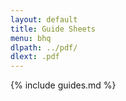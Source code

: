 ```yaml
---
layout: default
title: Guide Sheets
menu: bhq
dlpath: ../pdf/
dlext: .pdf
---
```


{% include guides.md %}
